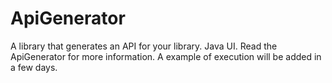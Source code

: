 # ApiGenerator
A library that generates an API for your library. Java UI.
Read the ApiGenerator for more information.
A example of execution will be added in a few days.
